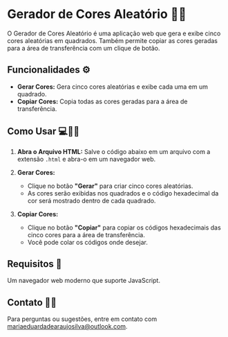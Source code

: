 # Gerador de Cores Aleatório 🌈🎲

O Gerador de Cores Aleatório é uma aplicação web que gera e exibe cinco cores aleatórias em quadrados. Também permite copiar as cores geradas para a área de transferência com um clique de botão.

## Funcionalidades ⚙

- **Gerar Cores:** Gera cinco cores aleatórias e exibe cada uma em um quadrado.
- **Copiar Cores:** Copia todas as cores geradas para a área de transferência.

## Como Usar 💻👩‍💻

1. **Abra o Arquivo HTML:** Salve o código abaixo em um arquivo com a extensão `.html` e abra-o em um navegador web.

2. **Gerar Cores:**
   - Clique no botão **"Gerar"** para criar cinco cores aleatórias.
   - As cores serão exibidas nos quadrados e o código hexadecimal da cor será mostrado dentro de cada quadrado.

3. **Copiar Cores:**
   - Clique no botão **"Copiar"** para copiar os códigos hexadecimais das cinco cores para a área de transferência.
   - Você pode colar os códigos onde desejar.

## Requisitos 📝

Um navegador web moderno que suporte JavaScript.

## Contato 📧📞

Para perguntas ou sugestões, entre em contato com [mariaeduardadearaujosilva@outlook.com](mailto:mariaeduardadearaujosilva@outlook.com).
